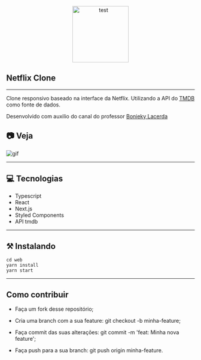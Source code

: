 
<div align="center">

<img src="https://upload.wikimedia.org/wikipedia/commons/0/08/Netflix_2015_logo.svg" alt="test"
    style="width: 150px"
/>

</div>


## Netflix Clone
---
Clone responsivo baseado na interface da Netflix. Utilizando a API do [TMDB](https://www.themoviedb.org/) como fonte de dados.

Desenvolvido com auxilio do canal do professor [Bonieky Lacerda](https://www.youtube.com/bonieky)

## 📷 Veja

<img src="public/readmeGif3.gif" alt="gif"/>

---

## 💻 Tecnologias 
- Typescript
- React
- Next.js
- Styled Components
- API tmdb

---

## ⚒ Instalando

    cd web
    yarn install
    yarn start

---

## Como contribuir

- Faça um fork desse repositório;
    
- Cria uma branch com a sua feature: git checkout -b minha-feature;
    
- Faça commit das suas alterações: git commit -m 'feat: Minha nova feature';
    
- Faça push para a sua branch: git push origin minha-feature.